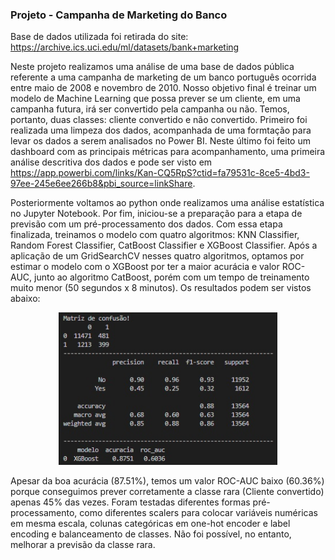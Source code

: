 ### Projeto - Campanha de Marketing do Banco

Base de dados utilizada foi retirada do site: https://archive.ics.uci.edu/ml/datasets/bank+marketing

Neste projeto realizamos uma análise de uma base de dados pública referente a uma campanha de marketing de um banco português ocorrida entre maio de 2008 e novembro de 2010. Nosso objetivo final é treinar um modelo de Machine Learning que possa prever se um cliente, em uma campanha futura, irá ser convertido pela campanha ou não. Temos, portanto, duas classes: cliente convertido e não convertido. Primeiro foi realizada uma limpeza dos dados, acompanhada de uma formtação para levar os dados a serem analisados no Power BI. Neste último foi feito um dashboard com as principais métricas para acompanhamento, uma primeira análise descritiva dos dados e pode ser visto em https://app.powerbi.com/links/Kan-CQ5RpS?ctid=fa79531c-8ce5-4bd3-97ee-245e6ee266b8&pbi_source=linkShare.

Posteriormente voltamos ao python onde realizamos uma análise estatística no Jupyter Notebook. Por fim, iniciou-se a preparação para a etapa de previsão com um pré-processamento dos dados. Com essa etapa finalizada, treinamos o modelo com quatro algoritmos: KNN Classifier, Random Forest Classifier, CatBoost Classifier e XGBoost Classifier. Após a aplicação de um GridSearchCV nesses quatro algoritmos, optamos por estimar o modelo com o XGBoost por ter a maior acurácia e valor ROC-AUC, junto ao algoritmo CatBoost, porém com um tempo de treinamento muito menor (50 segundos x 8 minutos). Os resultados podem ser vistos abaixo:

<p align="center">
  <img src="resultados.jpg" width="350" title="hover text">
</p>

Apesar da boa acurácia (87.51%), temos um valor ROC-AUC baixo (60.36%) porque conseguimos prever corretamente a classe rara (Cliente convertido) apenas 45% das vezes. Foram testadas diferentes formas pré-processamento, como diferentes scalers para colocar variáveis numéricas em mesma escala, colunas categóricas em one-hot encoder e label encoding e balanceamento de classes. Não foi possível, no entanto, melhorar a previsão da classe rara.

